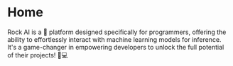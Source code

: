 # Home

Rock AI is a 🚀 platform designed specifically for programmers, offering the ability to effortlessly interact with machine learning models for inference. It's a game-changer in empowering developers to unlock the full potential of their projects! 🤖💻

